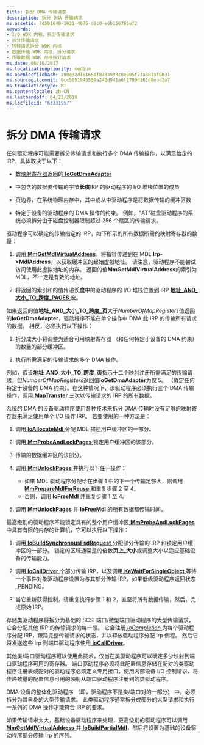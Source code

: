 ```yaml
---
title: 拆分 DMA 传输请求
description: 拆分 DMA 传输请求
ms.assetid: 7d5b1649-1021-4876-a9c0-e6b156785ef2
keywords:
- I/O WDK 内核，拆分传输请求
- 拆分传输请求
- 转移请求拆分 WDK 内核
- 数据传输 WDK 内核，拆分请求
- 传输数据 WDK 内核拆分请求
ms.date: 06/16/2017
ms.localizationpriority: medium
ms.openlocfilehash: a90e32d18165df873a993c0e905f73a301af0b31
ms.sourcegitcommit: 0cc5051945559a242d941a6f2799d161d8eba2a7
ms.translationtype: MT
ms.contentlocale: zh-CN
ms.lasthandoff: 04/23/2019
ms.locfileid: "63331957"
---
```

# <a name="splitting-dma-transfer-requests"></a>拆分 DMA 传输请求





任何驱动程序可能需要拆分传输请求和执行多个 DMA 传输操作，以满足给定的 IRP，具体取决于以下：

-   数[映射寄存器](map-registers.md)返回的[ **IoGetDmaAdapter**](https://msdn.microsoft.com/library/windows/hardware/ff549220)

-   中包含的数据要传输的字节**长度**IRP 的驱动程序的 I/O 堆栈位置的成员

-   页边界，在系统物理内存中，其中或从中驱动程序是将数据传输的缓冲区数

-   特定于设备的驱动程序的 DMA 操作的约束。 例如，"AT"磁盘驱动程序的系统必须拆分由于磁盘控制器限制超过 256 个扇区的传输请求。

驱动程序可以确定的传输指定的 IRP，如下所示的所有数据所需的映射寄存器的数量：

1.  调用[ **MmGetMdlVirtualAddress**](https://msdn.microsoft.com/library/windows/hardware/ff554539)，将指针传递到在 MDL **Irp-&gt;MdlAddress**，以获取缓冲区的起始虚拟地址。 请注意，驱动程序不能尝试访问使用此虚拟地址的内存。 返回的值**MmGetMdlVirtualAddress**的索引为 MDL，不一定是有效的地址。

2.  将返回的索引和的值传递**长度**中的驱动程序的 I/O 堆栈位置到 IRP [**地址\_AND\_大小\_TO\_跨度\_PAGES** ](https://msdn.microsoft.com/library/windows/hardware/ff540562)宏。

如果返回的值**地址\_AND\_大小\_TO\_跨度\_页**大于*NumberOfMapRegisters*值返回的**IoGetDmaAdapter**，驱动程序不能在单个操作中 DMA 此 IRP 的传输所有请求的数据。 相反，必须执行以下操作：

1.  拆分成大小将调整为适合可用映射寄存器 （和任何特定于设备的 DMA 约束） 的数量的部分缓冲区。

2.  执行所需满足的传输请求的多个 DMA 操作。

例如，假设**地址\_AND\_大小\_TO\_跨度\_页**指示十二个映射注册所需满足的传输请求，但*NumberOfMapRegisters*返回值**IoGetDmaAdapter**为仅 5。 （假定任何特定于设备的 DMA 约束）。在这种情况下，该驱动程序必须执行三个 DMA 传输操作，调用[ **MapTransfer** ](https://msdn.microsoft.com/library/windows/hardware/ff554402)三次以传输请求的 IRP 的所有数据。

系统的 DMA 的设备驱动程序使用各种技术来拆分 DMA 传输时没有足够的映射寄存器来满足使用单个 I/O 操作 IRP。 若要使用的一种方法是：

1.  调用[ **IoAllocateMdl** ](https://msdn.microsoft.com/library/windows/hardware/ff548263)分配 MDL 描述用户缓冲区的一部分。

2.  调用[ **MmProbeAndLockPages** ](https://msdn.microsoft.com/library/windows/hardware/ff554664)锁定用户缓冲区的该部分。

3.  传输的数据缓冲区的该部分。

4.  调用[ **MmUnlockPages** ](https://msdn.microsoft.com/library/windows/hardware/ff556381)并执行以下任一操作：
    -   如果 MDL 驱动程序分配给在步骤 1 中的下一个传输足够大，则调用[ **MmPrepareMdlForReuse** ](https://msdn.microsoft.com/library/windows/hardware/ff554660)和重复步骤 2 至 4。
    -   否则，调用[ **IoFreeMdl** ](https://msdn.microsoft.com/library/windows/hardware/ff549126)并重复步骤 1 至 4。

5.  调用[ **MmUnlockPages** ](https://msdn.microsoft.com/library/windows/hardware/ff556381)并[ **IoFreeMdl** ](https://msdn.microsoft.com/library/windows/hardware/ff549126)的所有数据都传输时间。

最高级别的驱动程序不能锁定具有的整个用户缓冲区[ **MmProbeAndLockPages** ](https://msdn.microsoft.com/library/windows/hardware/ff554664)中具有有限的内存的计算机，它可以执行以下操作：

1.  调用[ **IoBuildSynchronousFsdRequest** ](https://msdn.microsoft.com/library/windows/hardware/ff548330)分配部分传输的 IRP 和锁定用户缓冲区的一部分。 锁定的区域通常是的倍数**页上\_大小**或调整大小以适应基础设备的传输能力。

2.  调用[ **IoCallDriver** ](https://msdn.microsoft.com/library/windows/hardware/ff548336)个部分传输 IRP，以及调用[ **KeWaitForSingleObject** ](https://msdn.microsoft.com/library/windows/hardware/ff553350)等待一个事件对象驱动程序设置为与其部分传输 IRP，如果低级驱动程序返回状态\_PENDING。

3.  当它重新获得控制，请重复执行步骤 1 和 2，直至将所有数据传输，然后，完成原始 IRP。

存储类驱动程序将拆分为基础的 SCSI 端口/微型端口驱动程序的大型传输请求，它会分配其他 IRP 的传输请求的每一段。 它会注册[ *IoCompletion* ](https://msdn.microsoft.com/library/windows/hardware/ff548354)为每个驱动程序分配 IRP，跟踪完整传输请求的状态，并以释放驱动程序分配 Irp 例程。 然后它将发送这些 Irp 到端口驱动程序使用[ **IoCallDriver**](https://msdn.microsoft.com/library/windows/hardware/ff548336)。

其他类/端口驱动程序可以使用此技术，仅当在类驱动程序可以确定多少映射到端口驱动程序可用的寄存器。 端口驱动程序必须将此配置信息存储在配对的类驱动程序注册表或配对的驱动程序必须定义专用接口，使用内部设备 I/O 控制请求，将传递数量的配置信息可用的映射从端口驱动程序注册到的类驱动程序。

DMA 设备的整体化驱动程序 （即，驱动程序不是类/端口对的一部分） 中，必须拆分为其自身的大型传输请求。 此类驱动程序通常拆分成部分的大型请求和执行一系列的 DMA 操作才能符合 IRP 的要求。

如果传输请求太大，基础设备驱动程序来处理，更高级别的驱动程序可以调用[ **MmGetMdlVirtualAddress** ](https://msdn.microsoft.com/library/windows/hardware/ff554539)并[ **IoBuildPartialMdl**](https://msdn.microsoft.com/library/windows/hardware/ff548324)，然后将设置为基础的设备驱动程序部分传输 Irp 的序列。

 

 




